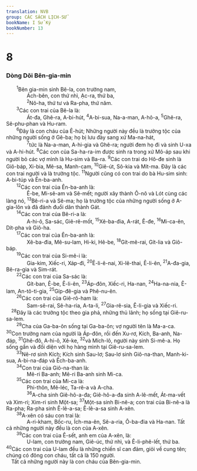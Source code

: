 ```yaml
---
translation: NVB
group: CÁC SÁCH LỊCH-SỬ
bookName: I Sử Ký 
bookNumber: 13
---
```


<div class="title"><h1>8</h1><h3>Dòng Dõi Bên-gia-min </h3></div>
<span class="verse 1su_8_1">  <sup>1</sup>Bên gia-min sinh Bê-la, con trưởng nam, <br/>    Ách-bên, con thứ nhì, Ạc-ra, thứ ba, <br/></span>
<span class="verse 1su_8_2">    <sup>2</sup>Nô-ha, thứ tư và Ra-pha, thứ năm. <br/></span>
<span class="verse 1su_8_3">  <sup>3</sup>Các con trai của Bê-la là: <br/>    Át-đa, Ghê-ra, A-bi-hút, </span>
<span class="verse 1su_8_4"><sup>4</sup>A-bi-sua, Na-a-man, A-hô-a, </span>
<span class="verse 1su_8_5"><sup>5</sup>Ghê-ra, Sê-phu-phan và Hu-ram. <br/></span>
<span class="verse 1su_8_6">  <sup>6</sup>Đây là con cháu của Ê-hút; Những người này đều là trưởng tộc của những người sống ở Gê-ba; họ bị lưu đày sang xứ Ma-na-hát, <br/></span>
<span class="verse 1su_8_7">    <sup>7</sup>tức là Na-a-man, A-hi-gia và Ghê-ra; người đem họ đi và sinh U-xa và A-hi-hút. </span>
<span class="verse 1su_8_8"><sup>8</sup>Các con của Sa-ha-ra-im được sinh ra trong xứ Mô-áp sau khi người bỏ các vợ mình là Hu-sim và Ba-ra. </span>
<span class="verse 1su_8_9"><sup>9</sup>Các con trai do Hô-đe sinh là Giô-báp, Xi-bia, Mê-sa, Manh-cam, </span>
<span class="verse 1su_8_10"><sup>10</sup>Giê-út, Sô-kia và Mít-ma. Đây là các con trai người và là trưởng tộc. </span>
<span class="verse 1su_8_11"><sup>11</sup>Người cũng có con trai do bà Hu-sim sinh: A-bi-túp và Ên-ba-anh. <br/></span>
<span class="verse 1su_8_12">  <sup>12</sup>Các con trai của Ên-ba-anh là: <br/>    Ê-be, Mi-sê-am và Sê-mết; người xây thành Ô-nô và Lót cùng các làng nó, </span>
<span class="verse 1su_8_13"><sup>13</sup>Bê-ri-a và Sê-ma; họ là trưởng tộc của những người sống ở A-gia-lôn và đã đánh đuổi dân thành Gát. <br/></span>
<span class="verse 1su_8_14">  <sup>14</sup>Các con trai của Bê-ri-a là: <br/>    A-hi-ô, Sa-sác, Giê-rê-mốt, </span>
<span class="verse 1su_8_15"><sup>15</sup>Xê-ba-đia, A-rát, Ê-đe, </span>
<span class="verse 1su_8_16"><sup>16</sup>Mi-ca-ên, Dít-pha và Giô-ha. <br/></span>
<span class="verse 1su_8_17">  <sup>17</sup>Các con trai của Ên-ba-anh là: <br/>    Xê-ba-đia, Mê-su-lam, Hi-ki, Hê-be, </span>
<span class="verse 1su_8_18"><sup>18</sup>Gít-mê-rai, Gít-lia và Giô-báp. <br/></span>
<span class="verse 1su_8_19">  <sup>19</sup>Các con trai của Si-mê-i là: <br/>    Gia-kim, Xiếc-ri, Xáp-đi, </span>
<span class="verse 1su_8_20"><sup>20</sup>Ê-li-ê-nai, Xi-lê-thai, Ê-li-ên, </span>
<span class="verse 1su_8_21"><sup>21</sup>A-đa-gia, Bê-ra-gia và Sim-rát. <br/></span>
<span class="verse 1su_8_22">  <sup>22</sup>Các con trai của Sa-sác là: <br/>    Gít-ban, Ê-be, Ê-li-ên, </span>
<span class="verse 1su_8_23"><sup>23</sup>Áp-đôn, Xiếc-ri, Ha-nan, </span>
<span class="verse 1su_8_24"><sup>24</sup>Ha-na-nia, Ê-lam, An-tô-ti-gia, </span>
<span class="verse 1su_8_25"><sup>25</sup>Gíp-đê-gia và Phê-nu-ên. <br/></span>
<span class="verse 1su_8_26">  <sup>26</sup>Các con trai của Giê-rô-ham là: <br/>    Sam-sê-rai, Sê-ha-ria, A-ta-li, </span>
<span class="verse 1su_8_27"><sup>27</sup>Gia-rê-sia, Ê-li-gia và Xiếc-ri. <br/></span>
<span class="verse 1su_8_28"> <sup>28</sup>Đây là các trưởng tộc theo gia phả, những thủ lãnh; họ sống tại Giê-ru-sa-lem. <br/></span>
<span class="verse 1su_8_29">  <sup>29</sup>Cha của Ga-ba-ôn sống tại Ga-ba-ôn; vợ người tên là Ma-a-ca. </span>
<span class="verse 1su_8_30"><sup>30</sup>Con trưởng nam của người là Áp-đôn, rồi đến Xu-rơ, Kích, Ba-anh, Na-đáp, </span>
<span class="verse 1su_8_31"><sup>31</sup>Ghê-đô, A-hi-ô, Xê-ke, </span>
<span class="verse 1su_8_32"><sup>32</sup>và Mích-lô, người này sinh Si-mê-a. Họ sống gần và đối diện với họ hàng mình tại Giê-ru-sa-lem. <br/></span>
<span class="verse 1su_8_33">  <sup>33</sup>Nê-rơ sinh Kích; Kích sinh Sau-lơ; Sau-lơ sinh Giô-na-than, Manh-ki-sua, A-bi-na-đáp và Ếch-ba-anh. <br/></span>
<span class="verse 1su_8_34">  <sup>34</sup>Con trai của Giô-na-than là: <br/>    Mê-ri Ba-anh; Mê-ri Ba-anh sinh Mi-ca. <br/></span>
<span class="verse 1su_8_35">  <sup>35</sup>Các con trai của Mi-ca là: <br/>    Phi-thôn, Mê-léc, Ta-rê-a và A-cha. <br/></span>
<span class="verse 1su_8_36">    <sup>36</sup>A-cha sinh Giê-hô-a-đa; Giê-hô-a-đa sinh A-lê-mết, Át-ma-vết và Xim-ri; Xim-ri sinh Một-sa; </span>
<span class="verse 1su_8_37"><sup>37</sup>Một-sa sinh Bi-nê-a; con trai của Bi-nê-a là Ra-pha; Ra-pha sinh Ê-lê-a-sa; Ê-lê-a-sa sinh A-xên. <br/></span>
<span class="verse 1su_8_38">  <sup>38</sup>A-xên có sáu con trai là: <br/>    A-ri-kham, Bốc-ru, Ích-ma-ên, Sê-a-ria, Ô-ba-đia và Ha-nan. Tất cả những người này đều là con của A-xên. <br/></span>
<span class="verse 1su_8_39">  <sup>39</sup>Các con trai của Ê-sết, anh em của A-xên, là: <br/>    U-lam, con trưởng nam, Giê-úc, thứ nhì, và Ê-li-phê-lết, thứ ba. </span>
<span class="verse 1su_8_40"><sup>40</sup>Các con trai của U-lam đều là những chiến sĩ can đảm, giỏi về cung tên; chúng có đông con cháu, tất cả là 150 người. <br/> Tất cả những người này là con cháu của Bên-gia-min. <br/></span>
